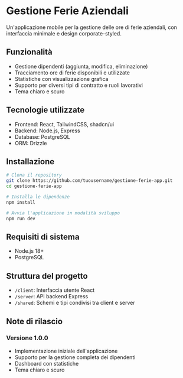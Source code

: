 # Gestione Ferie Aziendali

Un'applicazione mobile per la gestione delle ore di ferie aziendali, con interfaccia minimale e design corporate-styled.

## Funzionalità

- Gestione dipendenti (aggiunta, modifica, eliminazione)
- Tracciamento ore di ferie disponibili e utilizzate
- Statistiche con visualizzazione grafica
- Supporto per diversi tipi di contratto e ruoli lavorativi
- Tema chiaro e scuro

## Tecnologie utilizzate

- Frontend: React, TailwindCSS, shadcn/ui
- Backend: Node.js, Express
- Database: PostgreSQL
- ORM: Drizzle

## Installazione

```bash
# Clona il repository
git clone https://github.com/tuousername/gestione-ferie-app.git
cd gestione-ferie-app

# Installa le dipendenze
npm install

# Avvia l'applicazione in modalità sviluppo
npm run dev
```

## Requisiti di sistema

- Node.js 18+
- PostgreSQL

## Struttura del progetto

- `/client`: Interfaccia utente React
- `/server`: API backend Express
- `/shared`: Schemi e tipi condivisi tra client e server

## Note di rilascio

### Versione 1.0.0
- Implementazione iniziale dell'applicazione
- Supporto per la gestione completa dei dipendenti
- Dashboard con statistiche
- Tema chiaro e scuro